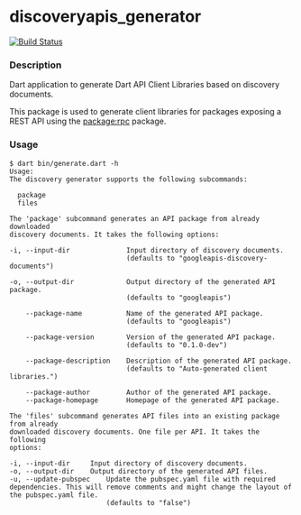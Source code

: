 # discoveryapis_generator

[![Build Status](https://travis-ci.org/dart-lang/discoveryapis_generator.svg?branch=master)](https://travis-ci.org/dart-lang/discoveryapis_generator)

### Description

Dart application to generate Dart API Client Libraries based on discovery 
documents.

This package is used to generate client libraries for packages exposing a REST
API using the [package:rpc](https://pub.dartlang.org/packages/rpc) package.

### Usage

```
$ dart bin/generate.dart -h
Usage:
The discovery generator supports the following subcommands:

  package
  files

The 'package' subcommand generates an API package from already downloaded
discovery documents. It takes the following options:

-i, --input-dir              Input directory of discovery documents.
                             (defaults to "googleapis-discovery-documents")

-o, --output-dir             Output directory of the generated API package.
                             (defaults to "googleapis")

    --package-name           Name of the generated API package.
                             (defaults to "googleapis")

    --package-version        Version of the generated API package.
                             (defaults to "0.1.0-dev")

    --package-description    Description of the generated API package.
                             (defaults to "Auto-generated client libraries.")

    --package-author         Author of the generated API package.
    --package-homepage       Homepage of the generated API package.

The 'files' subcommand generates API files into an existing package from already
downloaded discovery documents. One file per API. It takes the following
options:

-i, --input-dir     Input directory of discovery documents.
-o, --output-dir    Output directory of the generated API files.
-u, --update-pubspec    Update the pubspec.yaml file with required dependencies. This will remove comments and might change the layout of the pubspec.yaml file.
                        (defaults to "false")
```
